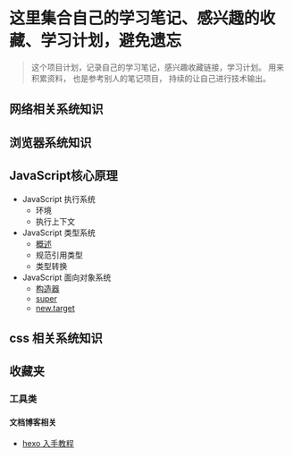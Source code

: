 # 这里集合自己的学习笔记、感兴趣的收藏、学习计划，避免遗忘

> 这个项目计划，记录自己的学习笔记，感兴趣收藏链接，学习计划。 用来积累资料， 也是参考别人的笔记项目， 持续的让自己进行技术输出。

## 网络相关系统知识

## 浏览器系统知识

## JavaScript核心原理
* JavaScript 执行系统
    * 环境
    * 执行上下文
* JavaScript 类型系统
    * [概述](https://github.com/XiaoDHuang/node_index/issues/8)
    * 规范引用类型
    * 类型转换
* JavaScript 面向对象系统
    * [构造器](https://github.com/XiaoDHuang/node_index/issues/7)
    * [super](https://github.com/XiaoDHuang/node_index/issues/6)
    * [new.target](https://github.com/XiaoDHuang/node_index/issues/9)

## css 相关系统知识

## 收藏夹 

### 工具类

#### 文档博客相关

* [hexo 入手教程](https://oakland.github.io/tags/hexo/)
